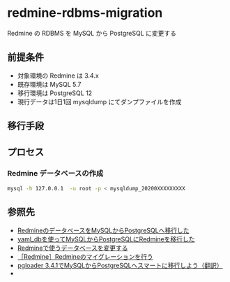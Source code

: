 # redmine-rdbms-migration

Redmine の RDBMS を MySQL から PostgreSQL に変更する

## 前提条件

- 対象環境の Redmine は 3.4.x
- 既存環境は MySQL 5.7
- 移行環境は PostgreSQL 12
- 現行データは1日1回 mysqldump にてダンプファイルを作成
  
## 移行手段

## プロセス

### Redmine データベースの作成

```bash
mysql -h 127.0.0.1  -u root -p < mysqldump_20200XXXXXXXXX
```

## 参照先

- [RedmineのデータベースをMySQLからPostgreSQLへ移行した](https://qiita.com/ryouma_nagare/items/c4ba5298dd283333bb85)
- [yaml_dbを使ってMySQLからPostgreSQLにRedmineを移行した](https://hnron.hatenablog.com/entry/2015/08/18/012738)
- [Redmineで使うデータベースを変更する](http://blog.redmine.jp/articles/change-database/)
- [［Redmine］Redmineのマイグレーションを行う](https://daybreaksnow.hatenablog.jp/entry/2016/12/11/145403)
- [pgloader 3.4.1でMySQLからPostgreSQLへスマートに移行しよう（翻訳）](https://techracho.bpsinc.jp/hachi8833/2017_07_20/43380)
- 